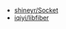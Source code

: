 




- [shineyr/Socket](https://github.com/shineyr/Socket)
- [iqiyi/libfiber](https://github.com/iqiyi/libfiber)


